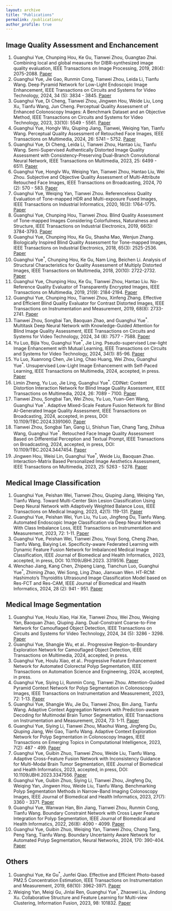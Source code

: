 ```yaml
---
layout: archive
title: "Publications"
permalink: /publications/
author_profile: true
---
```


## Image Quality Assessment and Enchancement
1. Guanghui Yue, Chunping Hou, Ke Gu, Tianwei Zhou, Guangtao Zhai. Combining local and global measures for DIBR-synthesized image quality evaluation, IEEE Transactions on Image Processing, 2019, 28(4): 2075-2088. [Paper](https://ieeexplore.ieee.org/abstract/document/8491300/)
2. Guanghui Yue, Jie Gao, Runmin Cong, Tianwei Zhou, Leida Li, Tianfu Wang. Deep Pyramid Network for Low-Light Endoscopic Image Enhancement, IEEE Transactions on Circuits and Systems for Video Technology, 2024, 34 (5): 3834 - 3845. [Paper](https://ieeexplore.ieee.org/abstract/document/10274690/)
3. Guanghui Yue, Di Cheng, Tianwei Zhou, Jingwen Hou, Weide Liu, Long Xu, Tianfu Wang, Jun Cheng. Perceptual Quality Assessment of Enhanced Colonoscopy Images: A Benchmark Dataset and an Objective Method, IEEE Transactions on Circuits and Systems for Video Technology, 2023, 33(10): 5549 - 5561. [Paper](https://ieeexplore.ieee.org/abstract/document/10078370/)
4. Guanghui Yue, Honglv Wu, Qiuping Jiang, Tianwei, Weiqing Yan, Tianfu Wang. Perceptual Quality Assessment of Retouched Face Images, IEEE Transactions on Multimedia, 2024, 26: 5741 – 5752. [Paper](https://ieeexplore.ieee.org/abstract/document/10337739/)
5. Guanghui Yue, Di Cheng, Leida Li, Tianwei Zhou, Hantao Liu, Tianfu Wang. Semi-Supervised Authentically Distorted Image Quality Assessment with Consistency-Preserving Dual-Branch Convolutional Neural Network, IEEE Transactions on Multimedia, 2023, 25: 6499 - 6511. [Paper](https://ieeexplore.ieee.org/abstract/document/9903545/)
6. Guanghui Yue, Honglv Wu, Weiqing Yan, Tianwei Zhou, Hantao Liu, Wei Zhou. Subjective and Objective Quality Assessment of Multi-Attribute Retouched Face Images, IEEE Transactions on Broadcasting, 2024, 70 (2): 570 - 583. [Paper](https://ieeexplore.ieee.org/abstract/document/10481528/)
8. Guanghui Yue, Weiqing Yan, Tianwei Zhou. Referenceless Quality Evaluation of Tone-mapped HDR and Multi-exposure Fused Images, IEEE Transactions on Industrial Informatics, 2020, 16(3): 1764-1775. [Paper](https://ieeexplore.ieee.org/abstract/document/8758367/)
9. Guanghui Yue, Chunping Hou, Tianwei Zhou. Blind Quality Assessment of Tone-mapped Images Considering Colorfulness, Naturalness and Structure, IEEE Transactions on Industrial Electronics, 2019, 66(5): 3784-3793. [Paper](https://ieeexplore.ieee.org/abstract/document/8409470/)
11. Guanghui Yue, Chunping Hou, Ke Gu, Shasha Mao, Wenjun Zhang. Biologically Inspired Blind Quality Assessment for Tone-mapped Images, IEEE Transactions on Industrial Electronics, 2018, 65(3): 2525-2536. [Paper](https://ieeexplore.ieee.org/abstract/document/8010305/)
12. Guanghui Yue<sup>*</sup>, Chunping Hou, Ke Gu, Nam Ling, Beichen Li. Analysis of Structural Characteristics for Quality Assessment of Multiply Distorted Images, IEEE Transactions on Multimedia, 2018, 20(10): 2722-2732. [Paper](https://ieeexplore.ieee.org/abstract/document/8301594/)
13. Guanghui Yue, Chunping Hou, Ke Gu, Tianwei Zhou, Hantao Liu. No-Reference Quality Evaluator of Transparently Encrypted Images, IEEE Transactions on Multimedia, 2019, 21(9): 2184-2194. [Paper](https://ieeexplore.ieee.org/abstract/document/8698867/)
14. Guanghui Yue, Chunping Hou, Tianwei Zhou, Xinfeng Zhang. Effective and Efficient Blind Quality Evaluator for Contrast Distorted Images, IEEE Transactions on Instrumentation and Measurement, 2019, 68(8): 2733-2741. [Paper](https://ieeexplore.ieee.org/abstract/document/8467549/)
15. Tianwei Zhou, Songbai Tan, Baoquan Zhao, and Guanghui Yue<sup>*</sup>. Multitask Deep Neural Network with Knowledge-Guided Attention for Blind Image Quality Assessment, IEEE Transactions on Circuits and Systems for Video Technology, 2024, 34 (8): 7577 - 7588. [Paper](https://ieeexplore.ieee.org/abstract/document/10464346/)
16. Yu Luo, Bijia You, Guanghui Yue<sup>*</sup>, Jie Ling. Pseudo-supervised Low-light Image Enhancement with Mutual Learning, IEEE Transactions on Circuits and Systems for Video Technology, 2024, 34(1): 85-96. [Paper](https://ieeexplore.ieee.org/abstract/document/10147801/)
17. Yu Luo, Xuanrong Chen, Jie Ling, Chao Huang, Wei Zhou, Guanghui Yue<sup>*</sup>. Unsupervised Low-Light Image Enhancement with Self-Paced Learning, IEEE Transactions on Multimedia, 2024, accepted, in press. [Paper]()
18. Limin Zheng, Yu Luo, Jie Ling, Guanghui Yue<sup>*</sup>. CDINet: Content Distortion Interaction Network for Blind Image Quality Assessment, IEEE Transactions on Multimedia, 2024, 26: 7089 - 7100. [Paper](https://ieeexplore.ieee.org/abstract/document/10440553/)
19. Tianwei Zhou, Songbai Tan, Wei Zhou, Yu Luo, Yuan-Gen Wang, Guanghui Yue<sup>*</sup>. Adaptive Mixed-Scale Feature Fusion Network for Blind AI-Generated Image Quality Assessment, IEEE Transactions on Broadcasting, 2024, accepted, in press, DOI: 10.1109/TBC.2024.3391060. [Paper](https://ieeexplore.ieee.org/abstract/document/10520989/)
20. Tianwei Zhou, Songbai Tan, Gang Li, Shishun Tian, Chang Tang, Zhihua Wang, Guanghui Yue<sup>*</sup>. Retouched Face Image Quality Assessment Based on Differential Perception and Textual Prompt, IEEE Transactions on Broadcasting, 2024, accepted, in press, DOI: 10.1109/TBC.2024.3447454. [Paper]()
21. Jingwen Hou, Weisi Lin, Guanghui Yue<sup>*</sup>, Weide Liu, Baoquan Zhao. Interaction-Matrix Based Personalized Image Aesthetics Assessment, IEEE Transactions on Multimedia, 2023, 25: 5263 - 5278. [Paper](https://ieeexplore.ieee.org/abstract/document/9817633/)

## Medical Image Classification
1. Guanghui Yue, Peishan Wei, Tianwei Zhou, Qiuping Jiang, Weiqing Yan, Tianfu Wang. Toward Multi-Center Skin Lesion Classification Using Deep Neural Network with Adaptively Weighted Balance Loss, IEEE Transactions on Medical Imaging, 2023, 42(1): 119-131. [Paper](https://ieeexplore.ieee.org/abstract/document/9878129/)
2. Guanghui Yue, Peishan Wei, Yun Liu, Yu Luo, Jingfeng Du, Tianfu Wang. Automated Endoscopic Image Classification via Deep Neural Network With Class Imbalance Loss, IEEE Transactions on Instrumentation and Measurement, 2023, 72: 1-11. [Paper](https://ieeexplore.ieee.org/abstract/document/10091194/)
3. Guanghui Yue, Peishan Wei, Tianwei Zhou, Youyi Song, Cheng Zhao, Tianfu Wang, Baiying Lei. Specificity-aware Federated Learning with Dynamic Feature Fusion Network for Imbalanced Medical Image Classification, IEEE Journal of Biomedical and Health Informatics, 2023, accepted, in press, DOI: 10.1109/JBHI.2023. 3319516. [Paper](https://ieeexplore.ieee.org/abstract/document/10264099/)
4. Wenchao Jiang, Kang Chen, Zhipeng Liang, Tianchun Luo, Guanghui Yue<sup>*</sup>, Zhiming Zhao, Wei Song, Ling Zhao, Jianxuan Wen. HT-RCM: Hashimoto’s Thyroiditis Ultrasound Image Classification Model based on Res-FCT and Res-CAM, IEEE Journal of Biomedical and Health Informatics, 2024, 28 (2): 941 - 951. [Paper](https://ieeexplore.ieee.org/abstract/document/10314736/)


## Medical Image Segmentation
1. Guanghui Yue, Houlu Xiao, Hai Xie, Tianwei Zhou, Wei Zhou, Weiqing Yan, Baoquan Zhao, Qiuping Jiang. Dual-Constraint Coarse-to-Fine Network for Camouflaged Object Detection, IEEE Transactions on Circuits and Systems for Video Technology, 2024, 34 (5): 3286 - 3298. [Paper](https://ieeexplore.ieee.org/abstract/document/10262011/)
2. Guanghui Yue, Shangjie Wu, et al.. Progressive Region-to-Boundary Exploration Network for Camouflaged Object Detection, IEEE Transactions on Multimedia, 2024, accepted, in press. 
3. Guanghui Yue, Houlu Xiao, et al.. Progressive Feature Enhancement Network for Automated Colorectal Polyp Segmentation, IEEE Transactions on Automation Science and Engineering, 2024, accepted, in press.
4. Guanghui Yue, Siying Li, Runmin Cong, Tianwei Zhou. Attention-Guided Pyramid Context Network for Polyp Segmentation in Colonoscopy Images, IEEE Transactions on Instrumentation and Measurement, 2023, 72: 1-13. [Paper](https://ieeexplore.ieee.org/abstract/document/10058111/)
5. Guanghui Yue, Shangjie Wu, Jie Du, Tianwei Zhou, Bin Jiang, Tianfu Wang. Adaptive Context Aggregation Network with Prediction-aware Decoding for Multimodal Brain Tumor Segmentation, IEEE Transactions on Instrumentation and Measurement, 2024, 73: 1-11. [Paper](https://ieeexplore.ieee.org/abstract/document/10582891/)
6. Guanghui Yue, Siying Li, Tianwei Zhou, Miaohui Wang, Jingfeng Du, Qiuping Jiang, Wei Gao, Tianfu Wang. Adaptive Context Exploration Network for Polyp Segmentation in Colonoscopy Images, IEEE Transactions on Emerging Topics in Computational Intelligence, 2023, 7(2): 487 - 499. [Paper](https://ieeexplore.ieee.org/abstract/document/9852746/)
7. Guanghui Yue, Guibin Zhuo, Tianwei Zhou, Weide Liu, Tianfu Wang. Adaptive Cross-Feature Fusion Network with Inconsistency Guidance for Multi-Modal Brain Tumor Segmentation, IEEE Journal of Biomedical and Health Informatics, 2023, accepted, in press, DOI: 10.1109/JBHI.2023.3347556. [Paper](https://ieeexplore.ieee.org/abstract/document/10374553/)
8. Guanghui Yue, Guibin Zhuo, Siying Li, Tianwei Zhou, Jingfeng Du, Weiqing Yan, Jingwen Hou, Weide Liu, Tianfu Wang. Benchmarking Polyp Segmentation Methods in Narrow-Band Imaging Colonoscopy Images, IEEE Journal of Biomedical and Health Informatics, 2023, 27(7): 3360 - 3371. [Paper](https://ieeexplore.ieee.org/abstract/document/10109024/)
9. Guanghui Yue, Wanwan Han, Bin Jiang, Tianwei Zhou, Runmin Cong, Tianfu Wang. Boundary Constraint Network with Cross Layer Feature Integration for Polyp Segmentation, IEEE Journal of Biomedical and Health Informatics, 2022, 26(8): 4090 - 4099. [Paper](https://ieeexplore.ieee.org/abstract/document/9772424/)
10. Guanghui Yue, Guibin Zhuo, Weiqing Yan, Tianwei Zhou, Chang Tang, Peng Yang, Tianfu Wang. Boundary Uncertainty Aware Network for Automated Polyp Segmentation, Neural Networks, 2024, 170: 390-404. [Paper](https://www.sciencedirect.com/science/article/pii/S0893608023006731)

## Others
1. Guanghui Yue, Ke Gu<sup>*</sup>, Junfei Qiao. Effective and Efficient Photo-based PM2.5 Concentration Estimation, IEEE Transactions on Instrumentation and Measurement, 2019, 68(10): 3962-3971. [Paper](https://ieeexplore.ieee.org/abstract/document/8601377/)
2. Weiqing Yan, Meiqi Gu, Jinlai Ren, Guanghui Yue<sup>*</sup>, Zhaowei Liu, Jindong Xu. Collaborative Structure and Feature Learning for Multi-view Clustering, Information Fusion, 2023, 98: 101832. [Paper](https://www.sciencedirect.com/science/article/pii/S1566253523001483)
